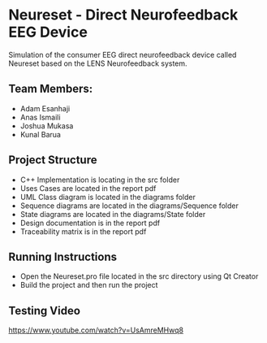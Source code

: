 # Neureset - Direct Neurofeedback EEG Device
Simulation of the consumer EEG direct neurofeedback device called Neureset based on the LENS Neurofeedback system.

## Team Members:
- Adam Esanhaji
- Anas Ismaili
- Joshua Mukasa
- Kunal Barua

## Project Structure
- C++ Implementation is locating in the src folder
- Uses Cases are located in the report pdf
- UML Class diagram is located in the diagrams folder
- Sequence diagrams are located in the diagrams/Sequence folder
- State diagrams are located in the diagrams/State folder
- Design documentation is in the report pdf
- Traceability matrix is in the report pdf

## Running Instructions
- Open the Neureset.pro file located in the src directory using Qt Creator
- Build the project and then run the project

## Testing Video
https://www.youtube.com/watch?v=UsAmreMHwq8
